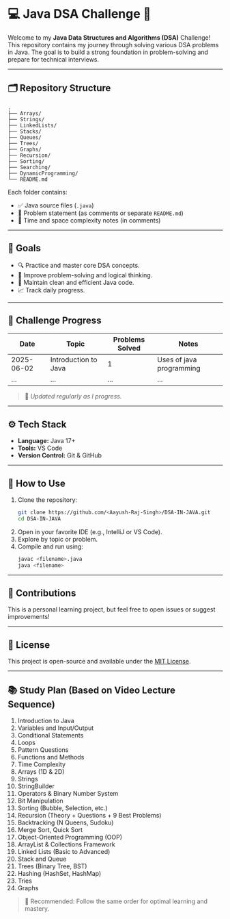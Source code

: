 
# 💻 Java DSA Challenge 🚀

Welcome to my **Java Data Structures and Algorithms (DSA)** Challenge! This repository contains my journey through solving various DSA problems in Java. The goal is to build a strong foundation in problem-solving and prepare for technical interviews.

---

## 🗂️ Repository Structure

```
.
├── Arrays/
├── Strings/
├── LinkedLists/
├── Stacks/
├── Queues/
├── Trees/
├── Graphs/
├── Recursion/
├── Sorting/
├── Searching/
├── DynamicProgramming/
└── README.md
```

Each folder contains:
- ✅ Java source files (`.java`)
- 📄 Problem statement (as comments or separate `README.md`)
- 📌 Time and space complexity notes (in comments)

---

## 🎯 Goals

- 🔍 Practice and master core DSA concepts.
- 🧠 Improve problem-solving and logical thinking.
- 📝 Maintain clean and efficient Java code.
- 📈 Track daily progress.

---

## 📅 Challenge Progress

| Date | Topic | Problems Solved | Notes |
|------|-------|------------------|-------|
| 2025-06-02 | Introduction to Java | 1 | Uses of java programming|
| ... | ... | ... | ... |

> 📌 *Updated regularly as I progress.*

---

## ⚙️ Tech Stack

- **Language:** Java 17+
- **Tools:** VS Code 
- **Version Control:** Git & GitHub

---

## 🚀 How to Use

1. Clone the repository:
   ```bash
   git clone https://github.com/<Aayush-Raj-Singh>/DSA-IN-JAVA.git
   cd DSA-IN-JAVA
   ```
2. Open in your favorite IDE (e.g., IntelliJ or VS Code).
3. Explore by topic or problem.
4. Compile and run using:
   ```bash
   javac <filename>.java
   java <filename>
   ```

---

## 🤝 Contributions

This is a personal learning project, but feel free to open issues or suggest improvements!

---

## 📌 License

This project is open-source and available under the [MIT License](LICENSE).


---

## 📚 Study Plan (Based on Video Lecture Sequence)

1. Introduction to Java
2. Variables and Input/Output
3. Conditional Statements
4. Loops
5. Pattern Questions
6. Functions and Methods
7. Time Complexity
8. Arrays (1D & 2D)
9. Strings
10. StringBuilder
11. Operators & Binary Number System
12. Bit Manipulation
13. Sorting (Bubble, Selection, etc.)
14. Recursion (Theory + Questions + 9 Best Problems)
15. Backtracking (N Queens, Sudoku)
16. Merge Sort, Quick Sort
17. Object-Oriented Programming (OOP)
18. ArrayList & Collections Framework
19. Linked Lists (Basic to Advanced)
20. Stack and Queue
21. Trees (Binary Tree, BST)
22. Hashing (HashSet, HashMap)
23. Tries
24. Graphs

> 🎯 Recommended: Follow the same order for optimal learning and mastery.
